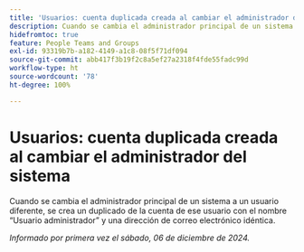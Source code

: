 ```yaml
---
title: 'Usuarios: cuenta duplicada creada al cambiar el administrador del sistema'
description: Cuando se cambia el administrador principal de un sistema a un usuario diferente, se crea un duplicado de la cuenta de ese usuario con el nombre “Usuario administrador” y una dirección de correo electrónico idéntica.
hidefromtoc: true
feature: People Teams and Groups
exl-id: 93319b7b-a182-4149-a1c8-08f5f71df094
source-git-commit: abb417f3b19f2c8a5ef27a2318f4fde55fadc99d
workflow-type: ht
source-wordcount: '78'
ht-degree: 100%

---
```


# Usuarios: cuenta duplicada creada al cambiar el administrador del sistema

Cuando se cambia el administrador principal de un sistema a un usuario diferente, se crea un duplicado de la cuenta de ese usuario con el nombre “Usuario administrador” y una dirección de correo electrónico idéntica.

_Informado por primera vez el sábado, 06 de diciembre de 2024._
